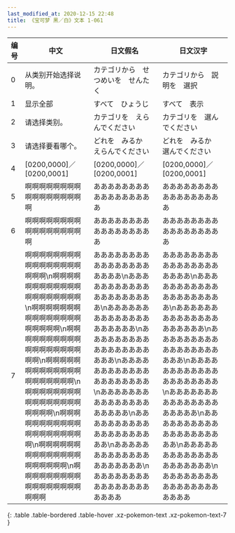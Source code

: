 ```yaml
---
last_modified_at: 2020-12-15 22:48
title: 《宝可梦 黑／白》文本 1-061
---
```

| 编号 | 中文 | 日文假名 | 日文汉字 |
| ---- | ---- | ---- | --- |
| 0 | 从类别开始选择说明。 | カテゴリから　せつめいを　せんたく | カテゴリから　説明を　選択 |
| 1 | 显示全部 | すべて　ひょうじ | すべて　表示 |
| 2 | 请选择类别。 | カテゴリを　えらんでください | カテゴリを　選んでください |
| 3 | 请选择要看哪个。 | どれを　みるか　えらんでください | どれを　みるか　選んでください |
| 4 | [0200,0000]／[0200,0001] | [0200,0000]／[0200,0001] | [0200,0000]／[0200,0001] |
| 5 | 啊啊啊啊啊啊啊啊啊啊啊啊啊啊啊啊啊 | あああああああああああああああああ | あああああああああああああああああ |
| 6 | 啊啊啊啊啊啊啊啊啊啊啊啊啊啊啊啊啊 | あああああああああああああああああ | あああああああああああああああああ |
| 7 | 啊啊啊啊啊啊啊啊啊啊啊啊啊啊啊啊啊啊啊\n啊啊啊啊啊啊啊啊啊啊啊啊啊啊啊啊啊啊啊啊\n啊啊啊啊啊啊啊啊啊啊啊啊啊啊啊啊啊啊啊啊\n啊啊啊啊啊啊啊啊啊啊啊啊啊啊啊啊啊啊啊啊\n啊啊啊啊啊啊啊啊啊啊啊啊啊啊啊啊啊啊啊啊\n啊啊啊啊啊啊啊啊啊啊啊啊啊啊啊啊啊啊啊啊\n啊啊啊啊啊啊啊啊啊啊啊啊啊啊啊啊啊啊啊啊\n啊啊啊啊啊啊啊啊啊啊啊啊啊啊啊啊啊啊啊啊\n啊啊啊啊啊啊啊啊啊啊啊啊啊啊啊啊啊啊啊啊 | ああああああああああああああああああああ\nああああああああああああああああああああ\nああああああああああああああああああああ\nああああああああああああああああああああ\nああああああああああああああああああああ\nああああああああああああああああああああ\nああああああああああああああああああああ\nああああああああああああああああああああ\nああああああああああああああああああああ | ああああああああああああああああああああ\nああああああああああああああああああああ\nああああああああああああああああああああ\nああああああああああああああああああああ\nああああああああああああああああああああ\nああああああああああああああああああああ\nああああああああああああああああああああ\nああああああああああああああああああああ\nああああああああああああああああああああ |
{: .table .table-bordered .table-hover .xz-pokemon-text .xz-pokemon-text-7 }